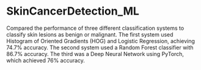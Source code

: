 # SkinCancerDetection_ML
Compared the performance of three different classification systems to classify skin lesions as benign or malignant. The first system used Histogram of Oriented Gradients (HOG) and Logistic Regression, achieving 74.7% accuracy. The second system used a Random Forest classifier with 86.7% accuracy. The third was a Deep Neural Network using PyTorch, which achieved 76% accuracy.
